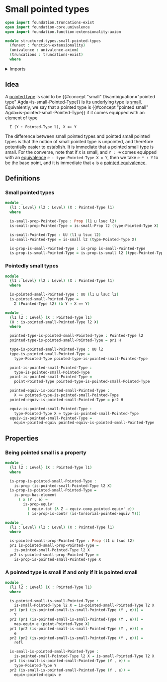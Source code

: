 # Small pointed types

```agda
open import foundation.truncations-exist
open import foundation-core.univalence
open import foundation.function-extensionality-axiom

module structured-types.small-pointed-types
  (funext : function-extensionality)
  (univalence : univalence-axiom)
  (truncations : truncations-exist)
  where
```

<details><summary>Imports</summary>

```agda
open import foundation.contractible-types funext univalence
open import foundation.dependent-pair-types
open import foundation.dependent-products-contractible-types funext
open import foundation.dependent-products-propositions funext
open import foundation.equivalences funext
open import foundation.functoriality-dependent-pair-types funext
open import foundation.identity-types funext
open import foundation.propositions funext univalence
open import foundation.small-types funext univalence truncations
open import foundation.universe-levels

open import structured-types.pointed-equivalences funext univalence truncations
open import structured-types.pointed-types
```

</details>

## Idea

A [pointed type](structured-types.pointed-types.md) is said to be
{{#concept "small" Disambiguation="pointed type" Agda=is-small-Pointed-Type}} is
its underlying type is [small](foundation.small-types.md). Equivalently, we say
that a pointed type is
{{#concept "pointed small" Agda=is-pointed-small-Pointed-Type}} if it comes
equipped with an element of type

```text
  Σ (Y : Pointed-Type l), X ≃∗ Y
```

The difference between small pointed types and pointed small pointed types is
that the notion of small pointed type is unpointed, and therefore potentially
easier to establish. It is immediate that a pointed small type is small. For the
converse, note that if `X` is small, and `Y : 𝒰` comes equipped with an
[equivalence](foundation-core.equivalences.md) `e : type-Pointed-Type X ≃ Y`,
then we take `e * : Y` to be the base point, and it is immediate that `e` is a
[pointed equivalence](structured-types.pointed-equivalences.md).

## Definitions

### Small pointed types

```agda
module _
  {l1 : Level} (l2 : Level) (X : Pointed-Type l1)
  where

  is-small-prop-Pointed-Type : Prop (l1 ⊔ lsuc l2)
  is-small-prop-Pointed-Type = is-small-Prop l2 (type-Pointed-Type X)

  is-small-Pointed-Type : UU (l1 ⊔ lsuc l2)
  is-small-Pointed-Type = is-small l2 (type-Pointed-Type X)

  is-prop-is-small-Pointed-Type : is-prop is-small-Pointed-Type
  is-prop-is-small-Pointed-Type = is-prop-is-small l2 (type-Pointed-Type X)
```

### Pointedly small types

```agda
module _
  {l1 : Level} (l2 : Level) (X : Pointed-Type l1)
  where

  is-pointed-small-Pointed-Type : UU (l1 ⊔ lsuc l2)
  is-pointed-small-Pointed-Type =
    Σ (Pointed-Type l2) (λ Y → X ≃∗ Y)

module _
  {l1 l2 : Level} (X : Pointed-Type l1)
  (H : is-pointed-small-Pointed-Type l2 X)
  where

  pointed-type-is-pointed-small-Pointed-Type : Pointed-Type l2
  pointed-type-is-pointed-small-Pointed-Type = pr1 H

  type-is-pointed-small-Pointed-Type : UU l2
  type-is-pointed-small-Pointed-Type =
    type-Pointed-Type pointed-type-is-pointed-small-Pointed-Type

  point-is-pointed-small-Pointed-Type :
    type-is-pointed-small-Pointed-Type
  point-is-pointed-small-Pointed-Type =
    point-Pointed-Type pointed-type-is-pointed-small-Pointed-Type

  pointed-equiv-is-pointed-small-Pointed-Type :
    X ≃∗ pointed-type-is-pointed-small-Pointed-Type
  pointed-equiv-is-pointed-small-Pointed-Type = pr2 H

  equiv-is-pointed-small-Pointed-Type :
    type-Pointed-Type X ≃ type-is-pointed-small-Pointed-Type
  equiv-is-pointed-small-Pointed-Type =
    equiv-pointed-equiv pointed-equiv-is-pointed-small-Pointed-Type
```

## Properties

### Being pointed small is a property

```agda
module _
  {l1 l2 : Level} (X : Pointed-Type l1)
  where

  is-prop-is-pointed-small-Pointed-Type :
    is-prop (is-pointed-small-Pointed-Type l2 X)
  is-prop-is-pointed-small-Pointed-Type =
    is-prop-has-element
      ( λ (Y , e) →
        is-prop-equiv'
          ( equiv-tot (λ Z → equiv-comp-pointed-equiv' e))
          ( is-prop-is-contr (is-torsorial-pointed-equiv Y)))

module _
  {l1 : Level} (l2 : Level) (X : Pointed-Type l1)
  where

  is-pointed-small-prop-Pointed-Type : Prop (l1 ⊔ lsuc l2)
  pr1 is-pointed-small-prop-Pointed-Type =
    is-pointed-small-Pointed-Type l2 X
  pr2 is-pointed-small-prop-Pointed-Type =
    is-prop-is-pointed-small-Pointed-Type X
```

### A pointed type is small if and only if it is pointed small

```agda
module _
  {l1 l2 : Level} (X : Pointed-Type l1)
  where

  is-pointed-small-is-small-Pointed-Type :
    is-small-Pointed-Type l2 X → is-pointed-small-Pointed-Type l2 X
  pr1 (pr1 (is-pointed-small-is-small-Pointed-Type (Y , e))) =
    Y
  pr2 (pr1 (is-pointed-small-is-small-Pointed-Type (Y , e))) =
    map-equiv e (point-Pointed-Type X)
  pr1 (pr2 (is-pointed-small-is-small-Pointed-Type (Y , e))) =
    e
  pr2 (pr2 (is-pointed-small-is-small-Pointed-Type (Y , e))) =
    refl

  is-small-is-pointed-small-Pointed-Type :
    is-pointed-small-Pointed-Type l2 X → is-small-Pointed-Type l2 X
  pr1 (is-small-is-pointed-small-Pointed-Type (Y , e)) =
    type-Pointed-Type Y
  pr2 (is-small-is-pointed-small-Pointed-Type (Y , e)) =
    equiv-pointed-equiv e
```

